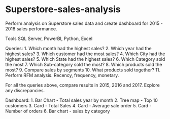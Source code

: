 # Superstore-sales-analysis
Perform analysis on Superstore sales data and create dashboard for 2015 - 2018 sales performance. 


Tools
SQL Server, PowerBI, Python, Excel

Queries:
	1. Which month had the highest sales?
	2. Which year had the highest sales?
	3. Which customer had the most sales?
	4. Which City had the highest sales?
	5. Which State had the highest sales?
	6. Which Category sold the most
	7. Which Sub-category sold the most?
	8. Which products sold the most?
	9. Compare sales by segments
	10. What products sold together?
	11. Perform RFM analysis. Recency, frequency, monetary.

For all the queries above, compare results in 2015, 2016 and 2017. Explore any discrepancies. 

Dashboard:
	1. Bar Chart - Total sales year by month
	2. Tree map - Top 10 customers
	3. Card - Total Sales
	4. Card - Average sale order
	5. Card - Number of orders
  6. Bar chart - sales by category
